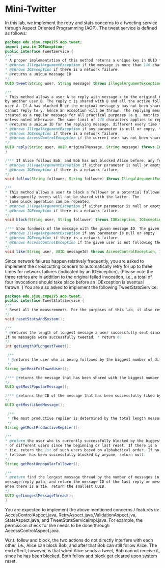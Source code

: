 # Mini-Twitter
 
In this lab, we implement the retry and stats concerns to a tweeting service through Aspect Oriented Programming (AOP). The tweet service is defined as follows:
```java
package edu.sjsu.cmpe275.aop.tweet;
import java.io.IOException;
public interface TweetService {
/**
* A proper implementation of this method returns a unique key in UUID for the given * message. Every time the message is called, the returned key will be different even if * the message content is the same.
* @throws IllegalArgumentException if the message is more than 140 characters * as measured by string length, or any * parameter is null or empty. 
* @throws IOException if there is a network failure.
* @returns a unique message ID 
*/
UUID tweet(String user, String message) throws IllegalArgumentException, IOException;
```
```java
/**
* This method allows a user A to reply with message x to the original message y
by another user B. The reply x is shared with B and all the active followers of the current
user A. If A has blocked B or the original message y has not been shared with A, A
cannot reply to y, hence an exception will be thrown. The replying message x will be
treated as a regular message for all practical purposes (e.g., metrics calculation)
unless noted otherwise. The same limit of 140 characters applies to replies.
* @returns a unique ID for the replying message, different every time this method is called.
* @throws IllegalArgumentException if any parameter is null or empty, the UUID is invalid, or* when a user attempts to directly reply to a message by themselves.
* @throws IOException if there is a network failure.
* @throws AccessControlException if the current user has not been shared with the original message or the current user has blocked the original sender. 
*/
UUID reply(String user, UUID originalMessage, String message) throws IOException, IOException;
}
```
```java
/*** If Alice follows Bob, and Bob has not blocked Alice before, any future * message or reply that Bob tweets after this are shared with Alice. If at * any point Bob blocks Alice, the sharing after blocking will be stopped. *
* @throws IllegalArgumentException if either parameter is null or empty, or * when a user attempts to follow himself. 
* @throws IOException if there is a network failure. 
*/
void follow(String follower, String followee) throws IllegalArgumentException, IOException;
```
```java
/**
* This method allows a user to block a follower or a potential follower so that
* subsequently tweets will not be shared with the latter. The
* same block operation can be repeated.
* @throws IllegalArgumentException if either parameter is null or empty, or * when a user attempts to block himself.
* @throws IOException if there is a network failure.
*/
void block(String user, String follower) throws IOException, IOException;
```
```java
/*** Show fondness of the message with the given message ID. The given user must * have been successfully shared with the given message in order * to like it. One can only like a message with a given message ID once. * As a special case, one is not allowed to like their own message. Another case of * interest to note is: suppose B replies to A’s message x with mess y, A can like * y even though A has not been following B - the key here is A has received y. **
* @throws IllegalArgumentException if any parameter is null or empty 
* @throws IOException if there is a network failure. 
* @throws AccessControlException if the given user is not following the * sender of the given message, or the sender * has blocked the given user has not been successfully shared * with the given message, the given * message does not exist, someone tries to like his own messages * or when the message with the given ID is already * successfully liked by the same user. 
*/
void like(String user, UUID messageId) throws AccessControlException, IllegalArgumentException, IOException;
```
Since network failures happen relatively frequently, you are asked to implement the crosscutting concern to automatically retry for up to three times for network failures (indicated by an IOException). (Please note the three retries are in addition to the original failed invocation, i.e., a total of four invocations should take place before an IOException is eventual thrown. ) 
You are also asked to implement the following TweetStatsService:
```java
package edu.sjsu.cmpe275.aop.tweet;
public interface TweetStatsService { 
/**
* Reset all the measurements. For the purposes of this lab, it also resets the * following and blocking records as if the system is starting fresh for any * purpose related to the metrics below. 
*/ 
void resetStatsAndSystem();
``` 
```java
/**
* @returns the length of longest message a user successfully sent since the * beginning or last reset. Replied messages count as well, but each replying message is an independent message on its own. 
If no messages were successfully tweeted, * return 0.
*/
int getLengthOfLongestTweet();
```
```java
 /**
 * @returns the user who is being followed by the biggest number of different * users since the beginning or last reset. If there is a tie, return * the 1st of such users based on alphabetical order. If any follower * has been blocked by the followee, this follower Still count; i.e., * Blocking or not does not affect this metric. If someone follows * him/herself, it does not count. If no users are followed by * anybody, return null. 
 */
String getMostFollowedUser();
```
```java
/*** @returns the message that has been shared with the biggest number of * unique recipients when it is successfully tweeted. If two messages have the same string content but different UUIDs, they are considered different for the purpose here. * If there is a tie, return the message whose UUID is smaller. If no shared messages, return null. * The very original sender of a message will NOT be counted * toward the number of shared users for this purpose, unless somebody else * has successfully shared the same message (based on string equality) with him. 
*/
UUID getMostPopularMessage();
```
```java
/*** @returns the ID of the message that has been successfully liked by the biggest * number of unique recipients when it is successfully tweeted. If two messages * are equal based on string equality but have different message IDs, * they are considered as different message for this * purpose. * If there is a tie in the number of different recipients, return the smallest message * ID. If no shared messages, return null.
*/ 
UUID getMostLikedMessage();
```
```java
 /**
 * The most productive replier is determined by the total length measured in character count of all the * messages successfully tweeted as a reply to another message since the beginning or last reset. If there is * a tie, return the 1st of such users based on alphabetical order. If no users * successfully tweeted, return null. ** @returns the most productive user. 
 */ 
String getMostProductiveReplier();
```
```java
/**
* @return the user who is currently successfully blocked by the biggest number
* of different users since the beginning or last reset. If there is a
* tie, return the 1st of such users based on alphabetical order. If no
* follower has been successfully blocked by anyone, return null.
*/
String getMostUnpopularFollower();
```
```java
/**
* @return find the longest message thread by the number of messages in the
message/reply path, and return the message ID of the last reply or message in the path.
When there is a tie, return the smallest UUID.
*/
UUID getLongestMessageThread();
}
```

You are expected to implement the above mentioned concerns / features in: AccesControlAspect.java, RetryAspect.java,ValidationAspect.jva, StatsAspect.java, and TweetStatsServiceImpl.java. For example, the permission check for like needs to be done through AccessControlAspect.java.

W.r.t. follow and block, the two actions do not directly interfere with each other, i.e., Alice can block Bob, and after that Bob can still follow Alice. The end effect, however, is that when Alice sends a tweet, Bob cannot receive it, since he has been blocked. Both follow and block get cleared upon system reset. 
